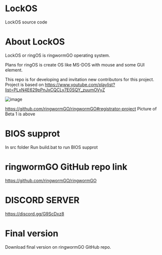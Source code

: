 # LockOS
LockOS source code

# About LockOS
LockOS or ringOS is ringwormGO operating system.

Plans for ringOS is create OS like MS-DOS with mouse and some GUI element.

This repo is for developing and invitation new contributors for this project.
Project is based on https://www.youtube.com/playlist?list=PLxN4E629pPnJxCQCLy7E0SQY_zuumOVyZ

![image](https://user-images.githubusercontent.com/83548580/133824416-455bc2d8-3364-4ffd-abd6-24bff779af32.png)

https://github.com/ringwormGO/ringwormGO#registrator-project
Picture of Beta 1 is above

# BIOS supprot
In src folder
Run build.bat to run BIOS supprot

# ringwormGO GitHub repo link
https://github.com/ringwormGO/ringwormGO

# DISCORD SERVER
https://discord.gg/G9ScDxz8

# Final version
Download final version on ringwormGO GitHub repo.

